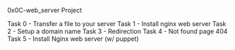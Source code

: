 0x0C-web_server Project

Task 0 - Transfer a file to your server
Task 1 - Install nginx web server
Task 2 - Setup a domain name
Task 3 - Redirection
Task 4 - Not found page 404
Task 5 - Install Nginx web server (w/ puppet)

